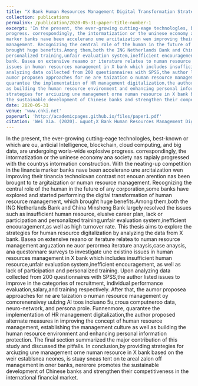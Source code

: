 ```yaml
---
title: "X Bank Human Resources Management Digital Transformation Strategy Design"
collection: publications
permalink: /publication/2020-05-31-paper-title-number-1
excerpt: 'In the present, the ever-growing cutting-eage technologles, best-known or which are ou, anticial Intelligence, blockchain, cloud computing, and big data, are undergoing worla-wide explosive
progress. correspondingly, the intormatization or the uninese economy ana society nas rapialy progressed with the countrys intormation construction. With the neating-up competition in the linancia
marker banks nave been accelerano une arcitaization wen improving their tinancia technolovan contrast not enouan arention nas been brougnt to te argitaization or numan resource
management. Recognizing the central role of the human in the future of any corporation,some banks have explored and started performing the digital transformation of human resource management, which
brought huge benefits.Among them,both the ING Netherlands Bank and China Minsheng Bank largely resolved the issues such as insufficient human resource, elusive career plan, lack or participation and
personalized training,unfair evaluation system,inefficient encouragement,as well as high turnover rate. This thesis aims to explore the strategies for human resource digitalization by analyzing the data from X
bank. Basea on extensive reaano or iterature relatea to numan resource management arguzation ne auor perormea iterature anaysis,case anaysis, ana questonnare surveys to investigate une existino
issues in human resources management in X bank which includes insufficient human resource,unfair evaluation system,inefficient encouragement, as well as lack of participation and personalized training. Upon
analyzing data collected from 200 questionnaires with SPSS,the author listed issues to improve in the categories of recruitment, individual performance evaluation,salary,and training respectively. After that, the
aumor proposea approaches for ne are taization o numan resource management oy comorenensivey uulzing Al toos inciuano 5u,croua computneroo data, neuro-network, and persona prole. Funnenmore,
quarantee the implementation of HR management digitalization,the author proposed alternate measures in improving the concept of human resource management, establishing the management culture as well
as building the human resource environment and enhancing personal information protection. The final section summarized the major contribution of this study and discussed the pitfalls. In conclusion,by providing
strategies for arciuzing une management orne numan resource in X bank based on the weir establsnea neones, is stuay sneas tent on te areal zalon off management in oner banks, nererore promotes
the sustainable development of Chinese banks and strengthen their competitiveness in the international financial market.'
date: 2020-05-31
venue: 'www.cnki.net'
paperurl: 'http://academicpages.github.io/files/paper1.pdf'
citation: 'Wei Xia. (2020). &quot;X Bank Human Resources Management Digital Transformation Strategy Design.&quot; <i>Journal 1</i>. 1(1).'
---
```


In the present, the ever-growing cutting-eage technologles, best-known or which are ou, anticial Intelligence, blockchain, cloud computing, and big data, are undergoing worla-wide explosive
progress. correspondingly, the intormatization or the uninese economy ana society nas rapialy progressed with the countrys intormation construction. With the neating-up competition in the linancia
marker banks nave been accelerano une arcitaization wen improving their tinancia technolovan contrast not enouan arention nas been brougnt to te argitaization or numan resource
management. Recognizing the central role of the human in the future of any corporation,some banks have explored and started performing the digital transformation of human resource management, which
brought huge benefits.Among them,both the ING Netherlands Bank and China Minsheng Bank largely resolved the issues such as insufficient human resource, elusive career plan, lack or participation and
personalized training,unfair evaluation system,inefficient encouragement,as well as high turnover rate. This thesis aims to explore the strategies for human resource digitalization by analyzing the data from X
bank. Basea on extensive reaano or iterature relatea to numan resource management arguzation ne auor perormea iterature anaysis,case anaysis, ana questonnare surveys to investigate une existino
issues in human resources management in X bank which includes insufficient human resource,unfair evaluation system,inefficient encouragement, as well as lack of participation and personalized training. Upon
analyzing data collected from 200 questionnaires with SPSS,the author listed issues to improve in the categories of recruitment, individual performance evaluation,salary,and training respectively. After that, the
aumor proposea approaches for ne are taization o numan resource management oy comorenensivey uulzing Al toos inciuano 5u,croua computneroo data, neuro-network, and persona prole. Funnenmore,
quarantee the implementation of HR management digitalization,the author proposed alternate measures in improving the concept of human resource management, establishing the management culture as well
as building the human resource environment and enhancing personal information protection. The final section summarized the major contribution of this study and discussed the pitfalls. In conclusion,by providing
strategies for arciuzing une management orne numan resource in X bank based on the weir establsnea neones, is stuay sneas tent on te areal zalon off management in oner banks, nererore promotes
the sustainable development of Chinese banks and strengthen their competitiveness in the international financial market.
